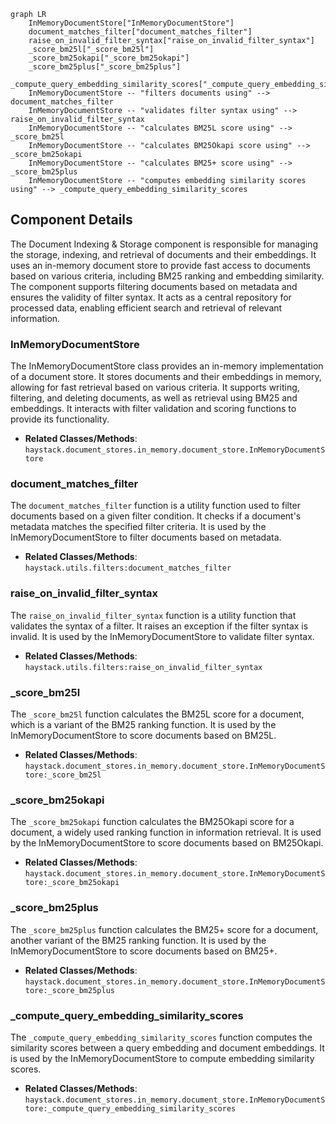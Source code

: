 ```mermaid
graph LR
    InMemoryDocumentStore["InMemoryDocumentStore"]
    document_matches_filter["document_matches_filter"]
    raise_on_invalid_filter_syntax["raise_on_invalid_filter_syntax"]
    _score_bm25l["_score_bm25l"]
    _score_bm25okapi["_score_bm25okapi"]
    _score_bm25plus["_score_bm25plus"]
    _compute_query_embedding_similarity_scores["_compute_query_embedding_similarity_scores"]
    InMemoryDocumentStore -- "filters documents using" --> document_matches_filter
    InMemoryDocumentStore -- "validates filter syntax using" --> raise_on_invalid_filter_syntax
    InMemoryDocumentStore -- "calculates BM25L score using" --> _score_bm25l
    InMemoryDocumentStore -- "calculates BM25Okapi score using" --> _score_bm25okapi
    InMemoryDocumentStore -- "calculates BM25+ score using" --> _score_bm25plus
    InMemoryDocumentStore -- "computes embedding similarity scores using" --> _compute_query_embedding_similarity_scores
```

## Component Details

The Document Indexing & Storage component is responsible for managing the storage, indexing, and retrieval of documents and their embeddings. It uses an in-memory document store to provide fast access to documents based on various criteria, including BM25 ranking and embedding similarity. The component supports filtering documents based on metadata and ensures the validity of filter syntax. It acts as a central repository for processed data, enabling efficient search and retrieval of relevant information.

### InMemoryDocumentStore
The InMemoryDocumentStore class provides an in-memory implementation of a document store. It stores documents and their embeddings in memory, allowing for fast retrieval based on various criteria. It supports writing, filtering, and deleting documents, as well as retrieval using BM25 and embeddings. It interacts with filter validation and scoring functions to provide its functionality.
- **Related Classes/Methods**: `haystack.document_stores.in_memory.document_store.InMemoryDocumentStore`

### document_matches_filter
The `document_matches_filter` function is a utility function used to filter documents based on a given filter condition. It checks if a document's metadata matches the specified filter criteria. It is used by the InMemoryDocumentStore to filter documents based on metadata.
- **Related Classes/Methods**: `haystack.utils.filters:document_matches_filter`

### raise_on_invalid_filter_syntax
The `raise_on_invalid_filter_syntax` function is a utility function that validates the syntax of a filter. It raises an exception if the filter syntax is invalid. It is used by the InMemoryDocumentStore to validate filter syntax.
- **Related Classes/Methods**: `haystack.utils.filters:raise_on_invalid_filter_syntax`

### _score_bm25l
The `_score_bm25l` function calculates the BM25L score for a document, which is a variant of the BM25 ranking function. It is used by the InMemoryDocumentStore to score documents based on BM25L.
- **Related Classes/Methods**: `haystack.document_stores.in_memory.document_store.InMemoryDocumentStore:_score_bm25l`

### _score_bm25okapi
The `_score_bm25okapi` function calculates the BM25Okapi score for a document, a widely used ranking function in information retrieval. It is used by the InMemoryDocumentStore to score documents based on BM25Okapi.
- **Related Classes/Methods**: `haystack.document_stores.in_memory.document_store.InMemoryDocumentStore:_score_bm25okapi`

### _score_bm25plus
The `_score_bm25plus` function calculates the BM25+ score for a document, another variant of the BM25 ranking function. It is used by the InMemoryDocumentStore to score documents based on BM25+.
- **Related Classes/Methods**: `haystack.document_stores.in_memory.document_store.InMemoryDocumentStore:_score_bm25plus`

### _compute_query_embedding_similarity_scores
The `_compute_query_embedding_similarity_scores` function computes the similarity scores between a query embedding and document embeddings. It is used by the InMemoryDocumentStore to compute embedding similarity scores.
- **Related Classes/Methods**: `haystack.document_stores.in_memory.document_store.InMemoryDocumentStore:_compute_query_embedding_similarity_scores`
